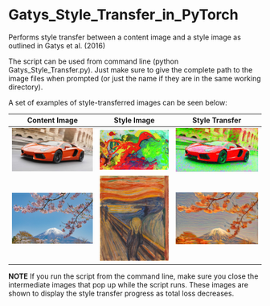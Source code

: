 # Gatys_Style_Transfer_in_PyTorch
Performs style transfer between a content image and a style image as outlined in Gatys et al. (2016)

The script can be used from command line (python Gatys_Style_Transfer.py). Just make sure to give the complete path to the image files when prompted (or just the name if they are in the same working directory).

A set of examples of style-transferred images can be seen below:

Content Image               |  Style Image                        | Style Transfer                                  |
----------------------------|-------------------------------------|-------------------------------------------------|
![Lambo-Original](lambo.jpg)|![playful_spring](playful_spring.jpg)|![style transferred](Style_transferred_lambo.png)|
![Fuji](Cherry_Fuji.jpg)    |![munch](munch_scream.jpg)           |![style transferred](Style_transferred_fuji.png) |

**NOTE** If you run the script from the command line, make sure you close the intermediate images that pop up while the script runs. These images are shown to display the style transfer progress as total loss decreases.
